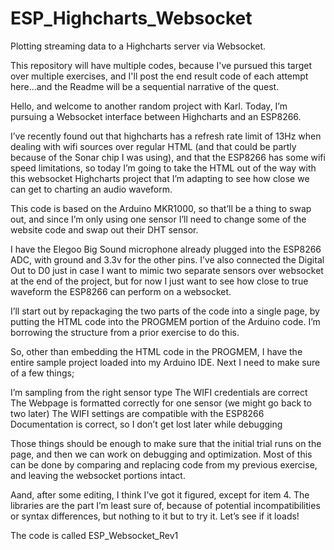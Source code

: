 # ESP_Highcharts_Websocket
Plotting streaming data to a Highcharts server via Websocket.

This repository will have multiple codes, because I've pursued this target over multiple exercises, and I'll post the end result code of each attempt here...and the Readme will be a sequential narrative of the quest. 

Hello, and welcome to another random project with Karl. 
Today, I’m pursuing a Websocket interface between Highcharts and an ESP8266. 

I’ve recently found out that highcharts has a refresh rate limit of 13Hz when dealing with wifi sources over regular HTML (and that could be partly because of the Sonar chip I was using), and that the ESP8266 has some wifi speed limitations, so today I’m going to take the HTML out of the way with this websocket Highcharts project that I’m adapting to see how close we can get to charting an audio waveform. 

This code is based on the Arduino MKR1000, so that’ll be a thing to swap out, and since I’m only using one sensor I’ll need to change some of the website code and swap out their DHT sensor. 

I have the Elegoo Big Sound microphone already plugged into the ESP8266 ADC, with ground and 3.3v for the other pins. I’ve also connected the Digital Out to D0 just in case I want to mimic two separate sensors over websocket at the end of the project, but for now I just want to see how close to true waveform the ESP8266 can perform on a websocket. 

I’ll start out by repackaging the two parts of the code into a single page, by putting the HTML code into the PROGMEM portion of the Arduino code. I’m borrowing the structure from a prior exercise to do this. 

So, other than embedding the HTML code in the PROGMEM, I have the entire sample project loaded into my Arduino IDE. Next I need to make sure of a few things;

I’m sampling from the right sensor type
The WIFI credentials are correct
The Webpage is formatted correctly for one sensor (we might go back to two later)
The WIFI settings are compatible with the ESP8266
Documentation is correct, so I don’t get lost later while debugging

Those things should be enough to make sure that the initial trial runs on the page, and then we can work on debugging and optimization. Most of this can be done by comparing and replacing code from my previous exercise, and leaving the websocket portions intact. 

Aand, after some editing, I think I’ve got it figured, except for item 4. The libraries are the part I’m least sure of, because of potential incompatibilities or syntax differences, but nothing to it but to try it. Let’s see if it loads!

The code is called ESP_Websocket_Rev1
